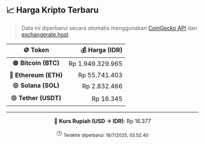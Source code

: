 

<!-- HARGA_KRIPTO -->
## 📈 Harga Kripto Terbaru

> Data ini diperbarui secara otomatis menggunakan [CoinGecko API](https://www.coingecko.com/) dan [exchangerate.host](https://exchangerate.host/)

<div align="center">

| 🪙 Token | 💰 Harga (IDR) |
|:------:|---------------:|
| 🟠 **Bitcoin (BTC)**   | Rp 1.949.329.965 |
| 🔵 **Ethereum (ETH)**  | Rp 55.741.403 |
| 🟣 **Solana (SOL)**    | Rp 2.832.466 |
| 🟢 **Tether (USDT)**   | Rp 16.345 |

---

💱 **Kurs Rupiah (USD → IDR)**: Rp 16.377

🕒 <sub>Terakhir diperbarui: 18/7/2025, 03.52.40</sub>

</div>
<!-- /HARGA_KRIPTO -->